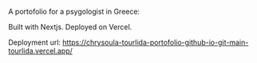 A portofolio for a psygologist in Greece:


Built with Nextjs. Deployed on Vercel.

Deployment url: https://chrysoula-tourlida-portofolio-github-io-git-main-tourlida.vercel.app/
